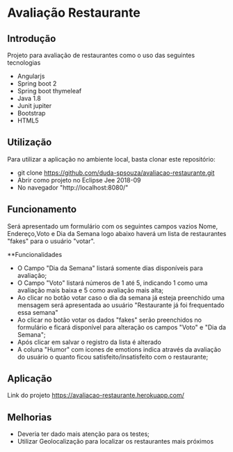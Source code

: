 ﻿# Avaliação Restaurante

## Introdução 
Projeto para avaliação de restaurantes como o uso das seguintes tecnologias
 - Angularjs
 - Spring boot 2
 - Spring boot thymeleaf
 - Java 1.8
 - Junit jupiter
 - Bootstrap
 - HTML5 

## Utilização
Para utilizar a aplicação no ambiente local, basta clonar este repositório: 
- git clone https://github.com/duda-spsouza/avaliacao-restaurante.git
- Abrir como projeto no Eclipse Jee 2018-09
- No navegador "http://localhost:8080/"

## Funcionamento
Será apresentado um formulário com os seguintes campos vazios Nome, Endereço,Voto e Dia da Semana
logo abaixo haverá um lista de restaurantes "fakes" para o usuário "votar".

**Funcionalidades

- O Campo "Dia da Semana" listará somente dias disponíveis para avaliação;
- O Campo "Voto" listará números de 1 até 5, indicando 1 como uma avaliação mais baixa e 5 como avaliação mais alta;
- Ao clicar no botão votar caso o dia da semana já esteja preenchido uma mensagem será apresentada ao usuário "Restaurante já foi frequentado essa semana" 
- Ao clicar no botão votar os dados "fakes" serão preenchidos no formulário e ficará disponível para alteração os campos "Voto" e "Dia da Semana";
- Após clicar em salvar o registro da lista é alterado
- A coluna "Humor" com icones de emotions indica através da avaliação do usuário o quanto ficou satisfeito/insatisfeito com o restaurante; 

## Aplicação
Link do projeto https://avaliacao-restaurante.herokuapp.com/
## Melhorias
- Deveria ter dado mais atenção para os testes;
- Utilizar Geolocalização para localizar os restaurantes mais próximos

